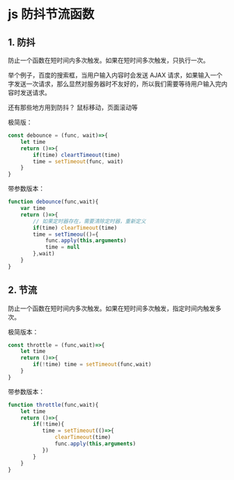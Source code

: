 # js 防抖节流函数

## 1. 防抖

防止一个函数在短时间内多次触发。如果在短时间多次触发，只执行一次。

举个例子，百度的搜索框，当用户输入内容时会发送 AJAX 请求，如果输入一个字发送一次请求，那么显然对服务器时不友好的，所以我们需要等待用户输入完内容时发送请求。

还有那些地方用到防抖？ 鼠标移动，页面滚动等

极简版：

```javascript
const debounce = (func, wait)=>{
    let time
    return ()=>{
        if(time) cleartTimeout(time)
        time = setTimeout(func, wait)
    }
}
```

带参数版本：

```js
function debounce(func,wait){
    var time
    return ()=>{
        // 如果定时器存在，需要清除定时器，重新定义
        if(time) clearTimeout(time)
        time = setTimeou(()={
            func.apply(this,arguments)
            time = null
        },wait)
    }
}
```

## 2. 节流

防止一个函数在短时间内多次触发。如果在短时间多次触发，指定时间内触发多次。

极简版本：

```js
const throttle = (func,wait)=>{
    let time
    return ()=>{
        if(!time) time = setTimeout(func,wait)
    }
}
```

带参数版本：

```js
function throttle(func,wait){
    let time
    return ()=>{
        if(!time){
           time = setTimeout(()=>{
               clearTimeout(time)
               func.apply(this,arguments)
           }) 
        }
    }
}
```
